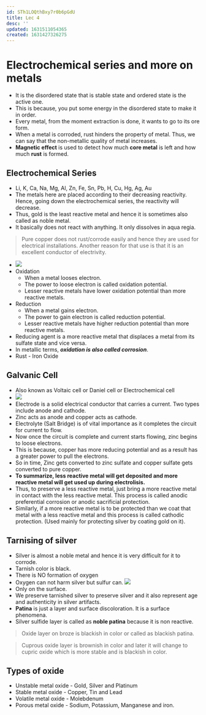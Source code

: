 ```yaml
---
id: STh1LOQthBxy7r0b6pGdU
title: Lec 4
desc: ''
updated: 1631511054365
created: 1631427326275
---
```



# Electrochemical series and more on metals

* It is the disordered state that is stable state and ordered state is the active one.
* This is because, you put some energy in the disordered state to make it in order.
* Every metal, from the moment extraction is done, it wants to go to its ore form.
* When a metal is corroded, rust hinders the property of metal. Thus, we can say that the non-metallic quality of metal increases.
* **Magnetic effect** is used to detect how much **core metal** is left and how much **rust** is formed.

## Electrochemical Series
* Li, K, Ca, Na, Mg, Al, Zn, Fe, Sn, Pb, H, Cu, Hg, Ag, Au
* The metals here are placed according to their decreasing reactivity. Hence, going down the electrochemical series, the reactivity will decrease.
* Thus, gold is the least reactive metal and hence it is sometimes also called as noble metal.
* It basically does not react with anything. It only dissolves in aqua regia.
> Pure copper does not rust/corrode easily and hence they are used for electrical installations. Another reason for that use is that it is an excellent conductor of electrivity.
* ![](/assets/images/2021-09-13-09-00-03.png)
* Oxidation 
    * When a metal looses electron. 
    * The power to loose electron is called oxidation potential.
    * Lesser reactive metals have lower oxidation potential than more reactive metals.
* Reduction
    * When a metal gains electron.
    * The power to gain electron is called reduction potential.
    * Lesser reactive metals have higher reduction potential than more reactive metals.
* Reducing agent is a more reactive metal that displaces a metal from its sulfate state and vice versa.
* In metallic terms, **_oxidation is also called corrosion_**.
* Rust - Iron Oxide

## Galvanic Cell
* Also known as Voltaic cell or Daniel cell or Electrochemical cell
* ![](/assets/images/2021-09-13-10-27-54.png)
* Electrode is a solid electrical conductor that carries a current. Two types include anode and cathode.
* Zinc acts as anode and copper acts as cathode.
* Electrolyte (Salt Bridge) is of vital importance as it completes the circuit for current to flow.
* Now once the circuit is complete and current starts flowing, zinc begins to loose electrons.
* This is because, copper has more reducing potential and as a result has a greater power to pull the electrons.
* So in time, Zinc gets converted to zinc sulfate and copper sulfate gets converted to pure copper.
* **To summarize, less reactive metal will get deposited and more reactive metal will get used up during electrolisis.**
* Thus, to preserve a less reactive metal, just bring a more reactive metal in contact with the less reactive metal. This process is called anodic preferential corrosion or anodic sacrificial protection.
* Similarly, if a more reactive metal is to be protected than we coat that metal with a less reactive metal and this process is called cathodic protection. (Used mainly for protecting silver by coating gold on it).

## Tarnising of silver
* Silver is almost a noble metal and hence it is very difficult for it to corrode.
* Tarnish color is black.
* There is NO formation of oxygen
* Oxygen can not harm silver but sulfur can. 
![](/assets/images/2021-09-13-10-55-23.png) 
* Only on the surface.
* We preserve tarnished silver to preserve silver and it also represent age and authenticity in silver artifacts.
* **Patina** is just a layer and surface discoloration. It is a surface phenomena.
* Silver sulfide layer is called as **noble patina** because it is non reactive.

> Oxide layer on broze is blackish in color or called as blackish patina.

> Cuprous oxide layer is brownish in color and later it will change to cupric oxide which is more stable and is blackish in color.

## Types of oxide
* Unstable metal oxide - Gold, Silver and Platinum
* Stable metal oxide - Copper, Tin and Lead
* Volatile metal oxide - Molebdenum
* Porous metal oxide - Sodium, Potassium, Manganese and iron.

